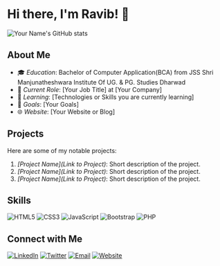 # Hi there, I'm Ravib! 👋

![Your Name's GitHub stats](https://github-readme-stats.vercel.app/api?username=Ravib45&show_icons=true&theme=radical)

## About Me
- 🎓 *Education*: Bachelor of Computer Application(BCA) from JSS Shri Manjunatheshwara Institute Of UG. & PG. Studies Dharwad
- 💼 *Current Role*: [Your Job Title] at [Your Company]
- 🌱 *Learning*: [Technologies or Skills you are currently learning]
- 🎯 *Goals*: [Your Goals]
- 🌐 *Website*: [Your Website or Blog]

## Projects
Here are some of my notable projects:
1. *[Project Name](Link to Project)*: Short description of the project.
2. *[Project Name](Link to Project)*: Short description of the project.
3. *[Project Name](Link to Project)*: Short description of the project.

## Skills
![HTML5](https://img.shields.io/badge/HTML5-E34F26?style=for-the-badge&logo=html5&logoColor=white)
![CSS3](https://img.shields.io/badge/CSS3-1572B6?style=for-the-badge&logo=css3&logoColor=white)
![JavaScript](https://img.shields.io/badge/JavaScript-F7DF1E?style=for-the-badge&logo=javascript&logoColor=black)
![Bootstrap](https://img.shields.io/badge/Bootstrap-563D7C?style=for-the-badge&logo=bootstrap&logoColor=white)
![PHP](https://img.shields.io/badge/PHP-777BB4?style=for-the-badge&logo=php&logoColor=white)

## Connect with Me
[![LinkedIn](https://img.shields.io/badge/LinkedIn-0A66C2?style=for-the-badge&logo=linkedin&logoColor=white)](https://linkedin.com/in/yourusername)
[![Twitter](https://img.shields.io/badge/Twitter-1DA1F2?style=for-the-badge&logo=twitter&logoColor=white)](https://twitter.com/yourusername)
[![Email](https://img.shields.io/badge/Email-D14836?style=for-the-badge&logo=gmail&logoColor=white)](mailto:your-email@example.com)
[![Website](https://img.shields.io/badge/Website-000000?style=for-the-badge&logo=About.me&logoColor=white)](https://yourwebsite.com)

